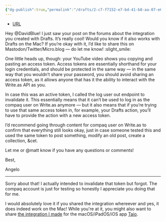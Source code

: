 ```yaml
---
{"dg-publish":true,"permalink":"/drafts/2-c7-f7152-e7-bd-41-b8-aa-07-e64-b5955-fcd-3/","dgHomeLink":true,"dgPassFrontmatter":false}
---
```


- [URL](https://discuss.write.as/t/awesome-drafts-integration-but-also-a-heads-up/5418)

Hey @DavidBlue! I just saw your post on the forums about the integration you created with Drafts. It’s really cool! Would you know if it also works with Drafts on the Mac? If you’re okay with it, I’d like to share this on Mastodon/Twitter/Micro.blog — do let me know! :slight_smile:

One little heads up, though: your YouTube video shows you copying and pasting an access token. Access tokens are essentially shorthand for your login credentials, and should be protected in the same way — in the same way that you wouldn’t share your password, you should avoid sharing an access token, as it allows anyone that has it the ability to interact with the Write.as API as you.

In case this was an active token, I called the log user out endpoint to invalidate it. This essentially means that it can’t be used to log in as the compaq user on Write.as anymore — but it also means that if you’re trying to use that same access token in, for example, your Drafts action, you’ll have to provide the action with a new access token.

I’d recommend going through content for compaq user on Write.as to confirm that everything still looks okay, just in case someone tested this and used the same token to post something, modify an old post, create a collection, &cet.

Let me or @matt know if you have any questions or comments!

Best,

Angelo

---

Sorry about that! I actually intended to invalidate that token but forgot. The compaq account is just for testing so honestly I appreciate you doing that for me. 

I would absolutely love it if you shared the integration whereever and yes, it does indeed work on the Mac! While you're at it, you might also want to share [the integration I made](https://actions.taio.app/#/service?id=writeas-collection-post) for the macOS/iPadOS/iOS app [Taio](https://apps.apple.com/us/app/taio-markdown-text-actions/id1527036273). 